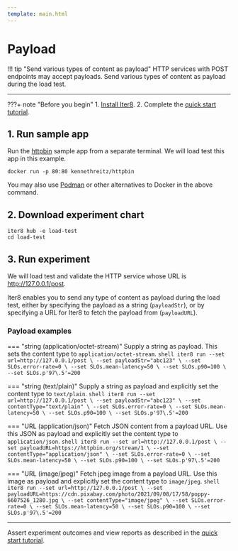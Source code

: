 ```yaml
---
template: main.html
---
```


# Payload

!!! tip "Send various types of content as payload"
    HTTP services with POST endpoints may accept payloads. Send various types of content as payload during the load test.

***

???+ note "Before you begin"
    1. [Install Iter8](../../getting-started/install.md).
    2. Complete the [quick start tutorial](../../getting-started/your-first-experiment.md).

## 1. Run sample app
Run the [httpbin](https://httpbin.org) sample app from a separate terminal. We will load test this app in this example.
```shell
docker run -p 80:80 kennethreitz/httpbin
```
You may also use [Podman](https://podman.io) or other alternatives to Docker in the above command.


## 2. Download experiment chart
```shell
iter8 hub -e load-test
cd load-test
```

## 3. Run experiment
We will load test and validate the HTTP service whose URL is http://127.0.0.1/post. 

Iter8 enables you to send any type of content as payload during the load test, either by specifying the payload as a string (`payloadStr`), or by specifying a URL for Iter8 to fetch the payload from (`payloadURL`).

### Payload examples

=== "string (application/octet-stream)"
    Supply a string as payload. This sets the content type to `application/octet-stream`.
    ```shell
    iter8 run --set url=http://127.0.0.1/post \
              --set payloadStr="abc123" \
              --set SLOs.error-rate=0 \
              --set SLOs.mean-latency=50 \
              --set SLOs.p90=100 \
              --set SLOs.p'97\.5'=200
    ```

=== "string (text/plain)"
    Supply a string as payload and explicitly set the content type to `text/plain`.
    ```shell
    iter8 run --set url=http://127.0.0.1/post \
              --set payloadStr="abc123" \
              --set contentType="text/plain" \
              --set SLOs.error-rate=0 \
              --set SLOs.mean-latency=50 \
              --set SLOs.p90=100 \
              --set SLOs.p'97\.5'=200
    ```

=== "URL (application/json)"
    Fetch JSON content from a payload URL. Use this JSON as payload and explicitly set the content type to `application/json`.
    ```shell
    iter8 run --set url=http://127.0.0.1/post \
              --set payloadURL=https://httpbin.org/stream/1 \
              --set contentType="application/json" \
              --set SLOs.error-rate=0 \
              --set SLOs.mean-latency=50 \
              --set SLOs.p90=100 \
              --set SLOs.p'97\.5'=200
    ```

=== "URL (image/jpeg)"
    Fetch jpeg image from a payload URL. Use this image as payload and explicitly set the content type to `image/jpeg`.
    ```shell
    iter8 run --set url=http://127.0.0.1/post \
              --set payloadURL=https://cdn.pixabay.com/photo/2021/09/08/17/58/poppy-6607526_1280.jpg \
              --set contentType="image/jpeg" \
              --set SLOs.error-rate=0 \
              --set SLOs.mean-latency=50 \
              --set SLOs.p90=100 \
              --set SLOs.p'97\.5'=200
    ```

***

Assert experiment outcomes and view reports as described in the [quick start tutorial](../../getting-started/your-first-experiment.md).